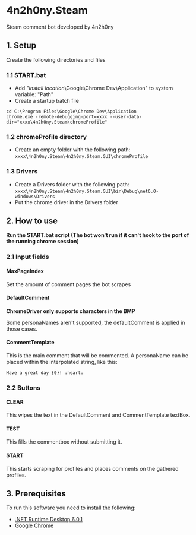 # 4n2h0ny.Steam
Steam comment bot developed by 4n2h0ny

## 1. Setup
Create the following directories and files
### 1.1 START.bat

- Add "*install location*\Google\Chrome Dev\Application" to system variable: "Path"
- Create a startup batch file
```BAT
cd C:\Program Files\Google\Chrome Dev\Application
chrome.exe -remote-debugging-port=xxxx --user-data-dir="xxxx\4n2h0ny.Steam\chromeProfile"
```
### 1.2 chromeProfile directory
- Create an empty folder with the following path: 
`xxxx\4n2h0ny.Steam\4n2h0ny.Steam.GUI\chromeProfile`
### 1.3 Drivers
- Create a Drivers folder with the following path: 
`xxxx\4n2h0ny.Steam\4n2h0ny.Steam.GUI\bin\Debug\net6.0-windows\Drivers`
- Put the chrome driver in the Drivers folder

## 2. How to use
**Run the START.bat script (The bot won't run if it can't hook to the port of the running chrome session)**

### 2.1 Input fields
#### MaxPageIndex
Set the amount of comment pages the bot scrapes

#### DefaultComment
**ChromeDriver only supports characters in the BMP**

Some personaNames aren't supported, the defaultComment is applied in those cases.

#### CommentTemplate
This is the main comment that will be commented. A personaName can be placed within the interpolated string, like this:

`Have a great day {0}! :heart:`

### 2.2 Buttons
#### CLEAR
This wipes the text in the DefaultComment and CommentTemplate textBox.

#### TEST
This fills the commentbox without submitting it.

#### START
This starts scraping for profiles and places comments on the gathered profiles.

## 3. Prerequisites
To run this software you need to install the following:
- [.NET Runtime Desktop 6.0.1](https://dotnet.microsoft.com/en-us/download/dotnet/thank-you/runtime-desktop-6.0.1-windows-x64-installer].NET)
- [Google Chrome](https://www.google.com/chrome/)
